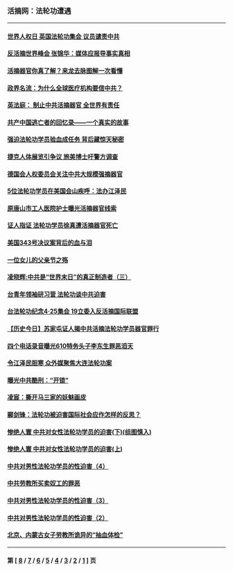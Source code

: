 ### 活摘网：法轮功遭遇
---
#### [世界人权日 英国法轮功集会 议员谴责中共](../../pages/nf5881/n13431763.md?02030430) 
#### [反活摘世界峰会 张锦华：媒体应报导事实真相](../../pages/nf5881/n13278502.md?02030430) 
#### [活摘器官你真了解？来龙去脉图解一次看懂](../../pages/nf5881/n13013820.md?02030430) 
#### [政界名流：为什么全球医疗机构要信中共？](../../pages/nf5881/n11945479.md?02030430) 
#### [英法庭： 制止中共活摘器官 全世界有责任](../../pages/nf5881/n11330691.md?02030430) 
#### [共产中国逃亡者的回忆录——一个真实的故事](../../pages/nf5881/n10918649.md?02030430) 
#### [强迫法轮功学员验血成任务 背后藏惊天秘密](../../pages/nf5881/n4252384.md?02030430) 
#### [捷克人体展览引争议 旅美博士吁警方调查](../../pages/nf5881/n9429187.md?02030430) 
#### [德国会人权委员会关注中共大规模强摘器官](../../pages/nf5881/n8418950.md?02030430) 
#### [5位法轮功学员在美国会山疾呼：法办江泽民](../../pages/nf5881/n8101519.md?02030430) 
#### [原唐山市工人医院护士曝光活摘器官线索](../../pages/nf5881/n8076384.md?02030430) 
#### [证人指证 法轮功学员徐真遭活摘器官死亡](../../pages/nf5881/n8042467.md?02030430) 
#### [美国343号决议案背后的血与泪](../../pages/nf5881/n8020684.md?02030430) 
#### [一位女儿的父亲节之殇](../../pages/nf5881/n8014122.md?02030430) 
#### [凌晓辉:中共是“世界末日”的真正制造者（三）](../../pages/nf5881/n4210333.md?02030430) 
#### [台青年领袖研习营 法轮功谈中共迫害](../../pages/nf5881/n4141857.md?02030430) 
#### [台法轮功纪念4‧25集会 19立委入反活摘国际联盟](../../pages/nf5881/n4141821.md?02030430) 
#### [【历史今日】苏家屯证人揭中共活摘法轮功学员器官罪行](../../pages/nf5881/n4135912.md?02030430) 
#### [四个电话录音曝光610特务头子李东生罪恶滔天](../../pages/nf5881/n4040060.md?02030430) 
#### [令江泽民胆寒 众外媒聚焦大连法轮功案](../../pages/nf5881/n3932671.md?02030430) 
#### [曝光中共酷刑：“开锁”](../../pages/nf5881/n3889373.md?02030430) 
#### [凌宸：撕开马三家的妖魅画皮](../../pages/nf5881/n3849369.md?02030430) 
#### [郦剑锋：法轮功被迫害国际社会应作怎样的反思？](../../pages/nf5881/n3824560.md?02030430) 
#### [惨绝人寰 中共对女性法轮功学员的迫害(下)(组图慎入)](../../pages/nf5881/n3816285.md?02030430) 
#### [惨绝人寰 中共对女性法轮功学员的迫害(上)](../../pages/nf5881/n3815374.md?02030430) 
#### [中共对男性法轮功学员的性迫害（4）](../../pages/nf5881/n3769144.md?02030430) 
#### [中共劳教所买卖奴工的罪恶](../../pages/nf5881/n3769378.md?02030430) 
#### [中共对男性法轮功学员的性迫害（3）](../../pages/nf5881/n3768231.md?02030430) 
#### [中共对男性法轮功学员的性迫害（2）](../../pages/nf5881/n3767211.md?02030430) 
#### [北京、内蒙古女子劳教所诡异的“抽血体检”](../../pages/nf5881/n3753158.md?02030430) 

---
#### 第 [ [8](./8.md?02030430) / [7](./7.md?02030430) / [6](./6.md?02030430) / [5](./5.md?02030430) / [4](./4.md?02030430) / [3](./3.md?02030430) / [2](./2.md?02030430) / [1](./1.md?02030430) ] 页
